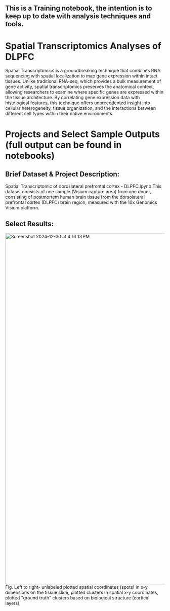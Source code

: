 
## This is a Training notebook, the intention is to keep up to date with analysis techniques and tools. 
# Spatial Transcriptomics Analyses of DLPFC

Spatial Transcriptomics is a groundbreaking technique that combines RNA sequencing with spatial localization to map gene expression within intact tissues. Unlike traditional RNA-seq, which provides a bulk measurement of gene activity, spatial transcriptomics preserves the anatomical context, allowing researchers to examine where specific genes are expressed within the tissue architecture. By correlating gene expression data with histological features, this technique offers unprecedented insight into cellular heterogeneity, tissue organization, and the interactions between different cell types within their native environments.

# Projects and Select Sample Outputs (full output can be found in notebooks)
## Brief Dataset & Project Description: 
Spatial Transcriptomic of doroslateral prefrontal cortex - DLPFC.ipynb
This dataset consists of one sample (Visium capture area) from one donor, consisting of postmortem human brain tissue from the dorsolateral prefrontal cortex (DLPFC) brain region, measured with the 10x Genomics Visium platform. 

## Select Results: 
<img width="1111" alt="Screenshot 2024-12-30 at 4 16 13 PM" src="https://github.com/user-attachments/assets/496b234c-37f2-44d4-8f29-76290cb7b07e" />
Fig. Left to right- unlabeled plotted spatial coordinates (spots) in x-y dimensions on the tissue slide, plotted clusters in spatial x-y coordinates, plotted "ground truth" clusters based on biological structure (cortical layers)
